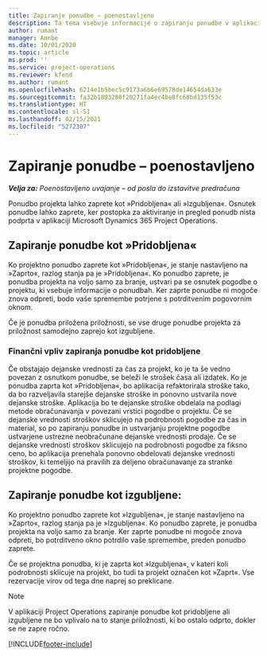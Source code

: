 ```yaml
---
title: Zapiranje ponudbe – poenostavljeno
description: Ta tema vsebuje informacije o zapiranju ponudbe v aplikaciji Project Operations.
author: rumant
manager: Annbe
ms.date: 10/01/2020
ms.topic: article
ms.prod: ''
ms.service: project-operations
ms.reviewer: kfend
ms.author: rumant
ms.openlocfilehash: 6214e1b5bec5c9173a6b6e69578de14654da633e
ms.sourcegitcommit: fa32b1893286f20271fa4ec4be8fc68bd135f53c
ms.translationtype: HT
ms.contentlocale: sl-SI
ms.lasthandoff: 02/15/2021
ms.locfileid: "5272307"
---
```

# <a name="close-a-quote---lite"></a>Zapiranje ponudbe – poenostavljeno

_**Velja za:** Poenostavljeno uvajanje – od posla do izstavitve predračuna_

Ponudbo projekta lahko zaprete kot »Pridobljena« ali »Izgubljena«. Osnutek ponudbe lahko zaprete, ker postopka za aktiviranje in pregled ponudb nista podprta v aplikaciji Microsoft Dynamics 365 Project Operations.

## <a name="close-a-quote-as-won"></a>Zapiranje ponudbe kot »Pridobljena«

Ko projektno ponudbo zaprete kot »Pridobljena«, je stanje nastavljeno na »Zaprto«, razlog stanja pa je »Pridobljena«. Ko ponudbo zaprete, je ponudba projekta na voljo samo za branje, ustvari pa se osnutek pogodbe o projektu, ki vsebuje informacije o ponudbah. Ker zaprte ponudbe ni mogoče znova odpreti, bodo vaše spremembe potrjene s potrditvenim pogovornim oknom.

Če je ponudba priložena priložnosti, se vse druge ponudbe projekta za priložnost samodejno zaprejo kot izgubljene.

### <a name="financial-impact-of-closing-a-quote-as-won"></a>Finančni vpliv zapiranja ponudbe kot pridobljene

Če obstajajo dejanske vrednosti za čas za projekt, ko je ta še vedno povezan z osnutkom ponudbe, se beleži le strošek časa ali izdatek. Ko je ponudba zaprta kot »Pridobljena«, bo aplikacija refaktorirala stroške tako, da bo razveljavila starejše dejanske stroške in ponovno ustvarila nove dejanske stroške. Aplikacija bo te dejanske stroške obdelala na podlagi metode obračunavanja v povezani vrstici pogodbe o projektu. Če se dejanske vrednosti stroškov sklicujejo na podrobnosti pogodbe za čas in material, so po zapiranju ponudbe in ustvarjanju projektne pogodbe ustvarjene ustrezne neobračunane dejanske vrednosti prodaje. Če se dejanske vrednosti stroškov sklicujejo na podrobnosti pogodbe za fiksno ceno, bo aplikacija prenehala ponovno obdelovati dejanske vrednosti stroškov, ki temeljijo na pravilih za deljeno obračunavanje za stranke projektne pogodbe.

## <a name="closing-a-quote-as-lost"></a>Zapiranje ponudbe kot izgubljene:

Ko projektno ponudbo zaprete kot »Izgubljena«, je stanje nastavljeno na »Zaprto«, razlog stanja pa je »Izgubljena«. Ko ponudbo zaprete, je ponudba projekta na voljo samo za branje. Ker zaprte ponudbe ni mogoče znova odpreti, bo potrditveno okno potrdilo vaše spremembe, preden ponudbo zaprete.

Če se projektna ponudba, ki je zaprta kot »Izgubljena«, v kateri koli podrobnosti sklicuje na projekt, bo tudi ta projekt označen kot »Zaprt«. Vse rezervacije virov od tega dne naprej so preklicane.

> [!NOTE]
> V aplikaciji Project Operations zapiranje ponudbe kot pridobljene ali izgubljene ne bo vplivalo na to stanje priložnosti, ki bo ostalo odprto, dokler se ne zapre ročno.


[!INCLUDE[footer-include](../../includes/footer-banner.md)]